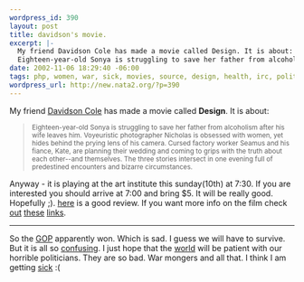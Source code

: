 ```yaml
--- 
wordpress_id: 390
layout: post
title: davidson's movie.
excerpt: |-
  My friend Davidson Cole has made a movie called Design. It is about: 
  Eighteen-year-old Sonya is struggling to save her father from alcoholism after his wife leaves him. Voyeuristic photographer Nicholas is obsessed with women, yet hides behind the prying lens of his camera. Cursed factory wo...
date: 2002-11-06 18:29:40 -06:00
tags: php, women, war, sick, movies, source, design, health, irc, politic, wedding
wordpress_url: http://new.nata2.org/?p=390
---
```

My friend <a href="http://www.pen-paper.net/rpgdb.php?op=showcreator&creatorid=2470">Davidson Cole</a> has made a movie called <b>Design</b>. It is about: <blockquote><small>
Eighteen-year-old Sonya is struggling to save her father from alcoholism after his wife leaves him. Voyeuristic photographer Nicholas is obsessed with women, yet hides behind the prying lens of his camera. Cursed factory worker Seamus and his fiance, Kate, are planning their wedding and coming to grips with the truth about each other--and themselves. The three stories intersect in one evening full of predestined encounters and bizarre circumstances. </small></blockquote>
Anyway - it is playing at the art institute this sunday(10th) at 7:30. If you are interested you should arrive at 7:00 and bring $5. It will be really good. Hopefully ;). <a href="http://www.filmthreat.com/Reviews.asp?Id=2624">here</a> is a good review. If you want more info on the film check <a href="http://www.sundanceonlineresourcecenter.org/film/sorc_film-detail.asp?method=note&fid=225">out</a> <a href="http://www.hollywood.com/movies/detail/movie/1614364">these</a> <a href="http://www.blockbuster.com/bb/movie/details/0,7286,VID-V+++260307,00.html">links</a>.
<hr>
So the <a href="http://go.fark.com/cgi/fark/go.pl?IDLink=347374&location=http://www.cnn.com/ELECTION/2002/pages/bop/">GOP</a> apparently won. Which is sad. I guess we will have to survive. But it is all so <a href="http://www.washingtonpost.com/wp-dyn/articles/A13793-2002Nov6.html">confusing</a>. I just hope that the <a href="http://www.washingtonpost.com/wp-dyn/articles/A15673-2002Nov6.html">world</a> will be patient with our horrible politicians. They are so bad. War mongers and all that. I think I am getting <a href="http://www.reuters.com/news_article.jhtml?type=healthnews&StoryID=1684171">sick</a> :(
